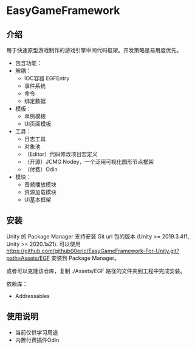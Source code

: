 # EasyGameFramework

## 介绍

用于快速原型游戏制作的游戏引擎中间代码框架。开发策略是易用度优先。

- 包含功能：
- 解耦：
    - IOC容器 EGFEntry
    - 事件系统
    - 命令
    - 绑定数据
- 模板：
    - 单例模板
    - UI页面模板
- 工具：
    - 日志工具
    - 对象池
    - （Editor）代码修改项目宏定义
    - （开源）JCMG Nodey，一个泛用可视化图形节点框架
    - （付费）Odin
- 模块：
    - 音频播放模块
    - 资源加载模块
    - UI基本框架
    
## 安装

Unity 的 Package Manager 支持安装 Git url 包的版本 (Unity >= 2019.3.4f1, Unity >= 2020.1a21). 可以使用 https://github.com/github00eric/EasyGameFramework-For-Unity.git?path=Assets/EGF 安装到 Package Manager。

或者可以克隆该仓库，复制 ./Assets/EGF 路径的文件夹到工程中完成安装。

依赖库：
- Addressables

## 使用说明
- 当前仅供学习用途
- 内置付费插件Odin
